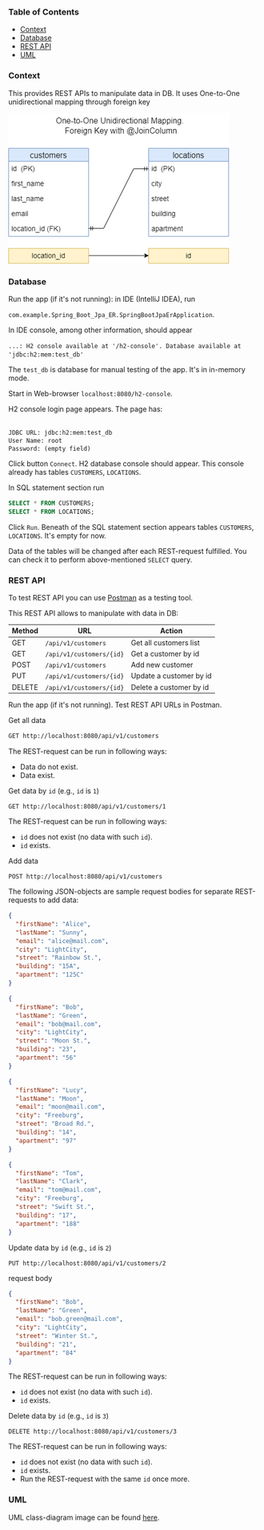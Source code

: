 
<h3>Table of Contents</h3>

* [Context](#context)
* [Database](#database)
* [REST API](#rest-api)
* [UML](#uml)

### Context

This provides REST APIs to manipulate data in DB. 
It uses One-to-One unidirectional mapping through foreign key

![](./one-to-one-unidir-fk-jc.png)

### Database

Run the app (if it's not running): in IDE (IntelliJ IDEA), run

`com.example.Spring_Boot_Jpa_ER.SpringBootJpaErApplication`.

In IDE console, among other information, should appear

`...: H2 console available at '/h2-console'. Database available at 'jdbc:h2:mem:test_db'`

The `test_db` is database for manual testing of the app. It's in in-memory mode.

Start in Web-browser `localhost:8080/h2-console`.

H2 console login page appears. The page has:

```text

JDBC URL: jdbc:h2:mem:test_db
User Name: root
Password: (empty field)

```

Click button `Connect`. H2 database console should appear.
This console already has tables `CUSTOMERS`, `LOCATIONS`.

In SQL statement section run

```sql
SELECT * FROM CUSTOMERS;
SELECT * FROM LOCATIONS;
```

Click `Run`. Beneath of the SQL statement section appears 
tables `CUSTOMERS`, `LOCATIONS`.
It's empty for now.

Data of the tables will be changed after each REST-request fulfilled.
You can check it to perform above-mentioned `SELECT` query.


### REST API

To test REST API you can use [Postman](https://www.postman.com/) as a testing tool.

This REST API allows to manipulate with data in DB:

| Method    | URL                      | Action                       |
|-----------|--------------------------|------------------------------|
| GET       | `/api/v1/customers`      | Get all customers list       | 
| GET       | `/api/v1/customers/{id}` | Get a customer by id         |
| POST      | `/api/v1/customers`      | Add new customer             |
| PUT       | `/api/v1/customers/{id}` | Update a customer by id      |
| DELETE    | `/api/v1/customers/{id}` | Delete a customer by id      |


Run the app (if it's not running). Test REST API URLs in Postman.

Get all data
```txt
GET http://localhost:8080/api/v1/customers
```
The REST-request can be run in following ways:
* Data do not exist.
* Data exist.

Get data by `id` (e.g., `id` is `1`)
```text
GET http://localhost:8080/api/v1/customers/1
```
The REST-request can be run in following ways:
* `id` does not exist (no data with such `id`).
* `id` exists. 

Add data
```text
POST http://localhost:8080/api/v1/customers
```
The following JSON-objects are sample request bodies 
for separate REST-requests to add data:
```json
{
  "firstName": "Alice",
  "lastName": "Sunny",
  "email": "alice@mail.com",
  "city": "LightCity",
  "street": "Rainbow St.",
  "building": "15A",
  "apartment": "125C"
}
```
```json
{
  "firstName": "Bob",
  "lastName": "Green",
  "email": "bob@mail.com",
  "city": "LightCity",
  "street": "Moon St.",
  "building": "23",
  "apartment": "56"
}
```
```json
{
  "firstName": "Lucy",
  "lastName": "Moon",
  "email": "moon@mail.com",
  "city": "Freeburg",
  "street": "Broad Rd.",
  "building": "14",
  "apartment": "97"
}
```
```json
{
  "firstName": "Tom",
  "lastName": "Clark",
  "email": "tom@mail.com",
  "city": "Freeburg",
  "street": "Swift St.",
  "building": "17",
  "apartment": "188"
}
```

Update data by `id` (e.g., `id` is `2`)
```text
PUT http://localhost:8080/api/v1/customers/2
```
request body
```json
{
  "firstName": "Bob",
  "lastName": "Green",
  "email": "bob.green@mail.com",
  "city": "LightCity",
  "street": "Winter St.",
  "building": "21",
  "apartment": "84"
}
```
The REST-request can be run in following ways:
* `id` does not exist (no data with such `id`).
* `id` exists.

Delete data by `id` (e.g., `id` is `3`)
```text
DELETE http://localhost:8080/api/v1/customers/3
```
The REST-request can be run in following ways:
* `id` does not exist (no data with such `id`).
* `id` exists.
* Run the REST-request with the same `id` once more.


### UML

UML class-diagram image can be found [here](./1-to-1-unidir-fk-jc-uml.png).
